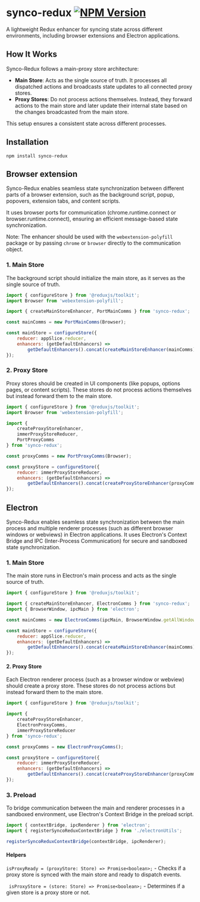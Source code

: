
# synco-redux [![NPM Version](https://badge.fury.io/js/synco-redux.svg?style=flat)](https://npmjs.org/package/synco-redux)
A lightweight Redux enhancer for syncing state across different environments, including browser extensions and Electron applications.

## How It Works
Synco-Redux follows a main-proxy store architecture:

- **Main Store**: Acts as the single source of truth. It processes all dispatched actions and broadcasts state updates to all connected proxy stores.
- **Proxy Stores**: Do not process actions themselves. Instead, they forward actions to the main store and later update their internal state based on the changes broadcasted from the main store.

This setup ensures a consistent state across different processes.

## Installation
```npm install synco-redux```


## Browser extension

Synco-Redux enables seamless state synchronization between different parts of a browser extension, such as the background script, popup, popovers, extension tabs, and content scripts.

It uses browser ports for communication (chrome.runtime.connect or browser.runtime.connect), ensuring an efficient message-based state synchronization.

Note:
The enhancer should be used with the `webextension-polyfill` package or by passing `chrome` or `browser` directly to the communication object.

### 1. Main Store

The background script should initialize the main store, as it serves as the single source of truth.

```javascript
import { configureStore } from '@reduxjs/toolkit';
import Browser from 'webextension-polyfill';

import { createMainStoreEnhancer, PortMainComms } from 'synco-redux';

const mainComms = new PortMainComms(Browser);

const mainStore = configureStore({
	reducer: appSlice.reducer,
	enhancers: (getDefaultEnhancers) =>
		getDefaultEnhancers().concat(createMainStoreEnhancer(mainComms))
});
```

### 2. Proxy Store

Proxy stores should be created in UI components (like popups, options pages, or content scripts). These stores do not process actions themselves but instead forward them to the main store.

```javascript
import { configureStore } from '@reduxjs/toolkit';
import Browser from 'webextension-polyfill';

import {
	createProxyStoreEnhancer,
	immerProxyStoreReducer,
	PortProxyComms
} from 'synco-redux';

const proxyComms = new PortProxyComms(Browser);

const proxyStore = configureStore({
	reducer: immerProxyStoreReducer,
	enhancers: (getDefaultEnhancers) =>
		getDefaultEnhancers().concat(createProxyStoreEnhancer(proxyComms))
});
```

## Electron

Synco-Redux enables seamless state synchronization between the main process and multiple renderer processes (such as different browser windows or webviews) in Electron applications.
It uses Electron's Context Bridge and IPC (Inter-Process Communication) for secure and sandboxed state synchronization.

### 1. Main Store

The main store runs in Electron's main process and acts as the single source of truth.

```javascript
import { configureStore } from '@reduxjs/toolkit';

import { createMainStoreEnhancer, ElectronComms } from 'synco-redux';
import { BrowserWindow, ipcMain } from 'electron';

const mainComms = new ElectronComms(ipcMain, BrowserWindow.getAllWindows);

const mainStore = configureStore({
	reducer: appSlice.reducer,
	enhancers: (getDefaultEnhancers) =>
		getDefaultEnhancers().concat(createMainStoreEnhancer(mainComms))
});
```

#### 2. Proxy Store

Each Electron renderer process (such as a browser window or webview) should create a proxy store. These stores do not process actions but instead forward them to the main store.

```javascript
import { configureStore } from '@reduxjs/toolkit';

import {
	createProxyStoreEnhancer,
	ElectronProxyComms,
	immerProxyStoreReducer
} from 'synco-redux';

const proxyComms = new ElectronProxyComms();

const proxyStore = configureStore({
	reducer: immerProxyStoreReducer,
	enhancers: (getDefaultEnhancers) =>
		getDefaultEnhancers().concat(createProxyStoreEnhancer(proxyComms))
});
```

### 3. Preload

To bridge communication between the main and renderer processes in a sandboxed environment, use Electron's Context Bridge in the preload script.

```typescript
import { contextBridge, ipcRenderer } from 'electron';
import { registerSyncoReduxContextBridge } from './electronUtils';

registerSyncoReduxContextBridge(contextBridge, ipcRenderer);	
```


#### Helpers
`isProxyReady = (proxyStore: Store) => Promise<boolean>;` - Checks if a proxy store is synced with the main store and ready to dispatch events.

` isProxyStore = (store: Store) => Promise<boolean>;` - Determines if a given store is a proxy store or not.